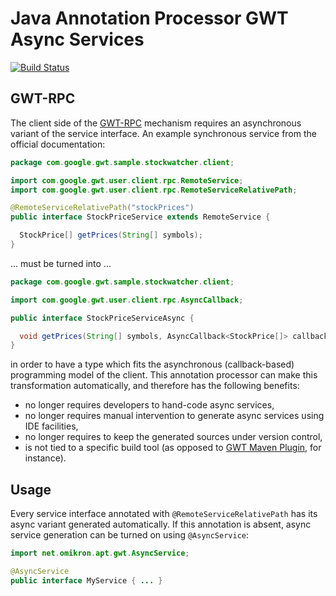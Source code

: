 # Java Annotation Processor GWT Async Services 

[![Build Status](https://travis-ci.org/FACT-Finder/apt-gwt-async.svg?branch=master)](https://travis-ci.org/FACT-Finder/apt-gwt-async)

## GWT-RPC

The client side of the [GWT-RPC][gwtrpc] mechanism requires an asynchronous variant of the service interface. 
An example synchronous service from the official documentation:


```java
package com.google.gwt.sample.stockwatcher.client;

import com.google.gwt.user.client.rpc.RemoteService;
import com.google.gwt.user.client.rpc.RemoteServiceRelativePath;

@RemoteServiceRelativePath("stockPrices")
public interface StockPriceService extends RemoteService {

  StockPrice[] getPrices(String[] symbols);
}
```

... must be turned into ...

```java
package com.google.gwt.sample.stockwatcher.client;

import com.google.gwt.user.client.rpc.AsyncCallback;

public interface StockPriceServiceAsync {

  void getPrices(String[] symbols, AsyncCallback<StockPrice[]> callback);
}
```

in order to have a type which fits the asynchronous (callback-based) programming model of the client. 
This annotation processor can make this transformation automatically, and therefore has the following benefits:

* no longer requires developers to hand-code async services,
* no longer requires manual intervention to generate async services using IDE facilities,
* no longer requires to keep the generated sources under version control,
* is not tied to a specific build tool (as opposed to [GWT Maven Plugin][mavenplugin], for instance).

## Usage

Every service interface annotated with `@RemoteServiceRelativePath` has its async variant generated automatically. If this annotation is absent, async service generation can be turned on using `@AsyncService`:

```java
import net.omikron.apt.gwt.AsyncService;

@AsyncService
public interface MyService { ... }
```

[gwtrpc]: http://www.gwtproject.org/doc/latest/DevGuideServerCommunication.html
[mavenplugin]: https://gwt-maven-plugin.github.io/gwt-maven-plugin/user-guide/async.html
